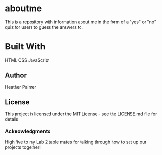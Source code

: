 # aboutme
This is a repository with information about me in the form of a "yes" or "no" quiz for users to guess the answers to.

# Built With
HTML
CSS
JavaScript

## Author
Heather Palmer

## License
This project is licensed under the MIT License - see the LICENSE.md file for details

### Acknowledgments
High five to my Lab 2 table mates for talking through how to set up our projects together!
